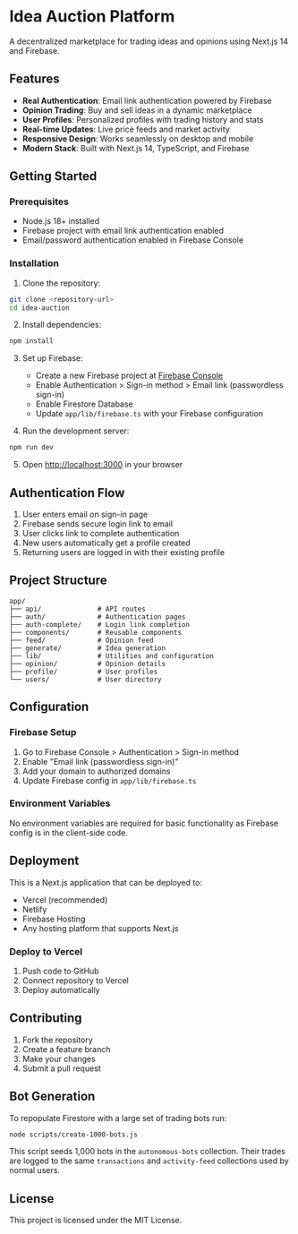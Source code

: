 # Idea Auction Platform

A decentralized marketplace for trading ideas and opinions using Next.js 14 and Firebase.

## Features

- **Real Authentication**: Email link authentication powered by Firebase
- **Opinion Trading**: Buy and sell ideas in a dynamic marketplace
- **User Profiles**: Personalized profiles with trading history and stats
- **Real-time Updates**: Live price feeds and market activity
- **Responsive Design**: Works seamlessly on desktop and mobile
- **Modern Stack**: Built with Next.js 14, TypeScript, and Firebase

## Getting Started

### Prerequisites

- Node.js 18+ installed
- Firebase project with email link authentication enabled
- Email/password authentication enabled in Firebase Console

### Installation

1. Clone the repository:
```bash
git clone <repository-url>
cd idea-auction
```

2. Install dependencies:
```bash
npm install
```

3. Set up Firebase:
   - Create a new Firebase project at [Firebase Console](https://console.firebase.google.com/)
   - Enable Authentication > Sign-in method > Email link (passwordless sign-in)
   - Enable Firestore Database
   - Update `app/lib/firebase.ts` with your Firebase configuration

4. Run the development server:
```bash
npm run dev
```

5. Open [http://localhost:3000](http://localhost:3000) in your browser

## Authentication Flow

1. User enters email on sign-in page
2. Firebase sends secure login link to email
3. User clicks link to complete authentication
4. New users automatically get a profile created
5. Returning users are logged in with their existing profile

## Project Structure

```
app/
├── api/              # API routes
├── auth/             # Authentication pages
├── auth-complete/    # Login link completion
├── components/       # Reusable components
├── feed/             # Opinion feed
├── generate/         # Idea generation
├── lib/              # Utilities and configuration
├── opinion/          # Opinion details
├── profile/          # User profiles
└── users/            # User directory
```

## Configuration

### Firebase Setup

1. Go to Firebase Console > Authentication > Sign-in method
2. Enable "Email link (passwordless sign-in)"
3. Add your domain to authorized domains
4. Update Firebase config in `app/lib/firebase.ts`

### Environment Variables

No environment variables are required for basic functionality as Firebase config is in the client-side code.

## Deployment

This is a Next.js application that can be deployed to:

- Vercel (recommended)
- Netlify
- Firebase Hosting
- Any hosting platform that supports Next.js

### Deploy to Vercel

1. Push code to GitHub
2. Connect repository to Vercel
3. Deploy automatically

## Contributing

1. Fork the repository
2. Create a feature branch
3. Make your changes
4. Submit a pull request

## Bot Generation

To repopulate Firestore with a large set of trading bots run:

```bash
node scripts/create-1000-bots.js
```

This script seeds 1,000 bots in the `autonomous-bots` collection.
Their trades are logged to the same `transactions` and
`activity-feed` collections used by normal users.

## License

This project is licensed under the MIT License.
